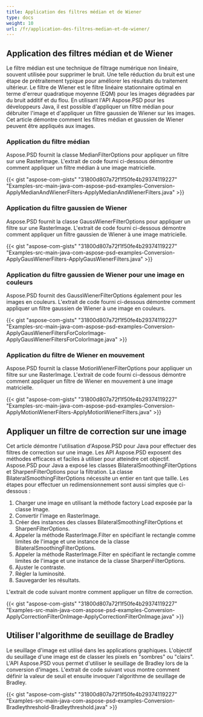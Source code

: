 ```yaml
---
title: Application des filtres médian et de Wiener
type: docs
weight: 10
url: /fr/application-des-filtres-median-et-de-wiener/
---
```


## **Application des filtres médian et de Wiener**
Le filtre médian est une technique de filtrage numérique non linéaire, souvent utilisée pour supprimer le bruit. Une telle réduction du bruit est une étape de prétraitement typique pour améliorer les résultats du traitement ultérieur. Le filtre de Wiener est le filtre linéaire stationnaire optimal en terme d'erreur quadratique moyenne (EQM) pour les images dégradées par du bruit additif et du flou. En utilisant l'API Aspose.PSD pour les développeurs Java, il est possible d'appliquer un filtre médian pour débruiter l'image et d'appliquer un filtre gaussien de Wiener sur les images. Cet article démontre comment les filtres médian et gaussien de Wiener peuvent être appliqués aux images.
### **Application du filtre médian**
Aspose.PSD fournit la classe MedianFilterOptions pour appliquer un filtre sur une RasterImage. L'extrait de code fourni ci-dessous démontre comment appliquer un filtre médian à une image matricielle.


{{< gist "aspose-com-gists" "31800d807a72f1f50fe4b29374119227" "Examples-src-main-java-com-aspose-psd-examples-Conversion-ApplyMedianAndWienerFilters-ApplyMedianAndWienerFilters.java" >}}
### **Application du filtre gaussien de Wiener**
Aspose.PSD fournit la classe GaussWienerFilterOptions pour appliquer un filtre sur une RasterImage. L'extrait de code fourni ci-dessous démontre comment appliquer un filtre gaussien de Wiener à une image matricielle.

{{< gist "aspose-com-gists" "31800d807a72f1f50fe4b29374119227" "Examples-src-main-java-com-aspose-psd-examples-Conversion-ApplyGausWienerFilters-ApplyGausWienerFilters.java" >}}
### **Application du filtre gaussien de Wiener pour une image en couleurs**
Aspose.PSD fournit des GaussWienerFilterOptions également pour les images en couleurs. L'extrait de code fourni ci-dessous démontre comment appliquer un filtre gaussien de Wiener à une image en couleurs.


{{< gist "aspose-com-gists" "31800d807a72f1f50fe4b29374119227" "Examples-src-main-java-com-aspose-psd-examples-Conversion-ApplyGausWienerFiltersForColorImage-ApplyGausWienerFiltersForColorImage.java" >}}
### **Application du filtre de Wiener en mouvement**
Aspose.PSD fournit la classe MotionWienerFilterOptions pour appliquer un filtre sur une RasterImage. L'extrait de code fourni ci-dessous démontre comment appliquer un filtre de Wiener en mouvement à une image matricielle.


{{< gist "aspose-com-gists" "31800d807a72f1f50fe4b29374119227" "Examples-src-main-java-com-aspose-psd-examples-Conversion-ApplyMotionWienerFilters-ApplyMotionWienerFilters.java" >}}
## **Appliquer un filtre de correction sur une image**
Cet article démontre l'utilisation d'Aspose.PSD pour Java pour effectuer des filtres de correction sur une image. Les API Aspose.PSD exposent des méthodes efficaces et faciles à utiliser pour atteindre cet objectif. Aspose.PSD pour Java a exposé les classes BilateralSmoothingFilterOptions et SharpenFilterOptions pour la filtration. La classe BilateralSmoothingFilterOptions nécessite un entier en tant que taille. Les étapes pour effectuer un redimensionnement sont aussi simples que ci-dessous :
1. Charger une image en utilisant la méthode factory Load exposée par la classe Image.
1. Convertir l'image en RasterImage.
1. Créer des instances des classes BilateralSmoothingFilterOptions et SharpenFilterOptions.
1. Appeler la méthode RasterImage.Filter en spécifiant le rectangle comme limites de l'image et une instance de la classe BilateralSmoothingFilterOptions.
1. Appeler la méthode RasterImage.Filter en spécifiant le rectangle comme limites de l'image et une instance de la classe SharpenFilterOptions.
1. Ajuster le contraste.
1. Régler la luminosité.
1. Sauvegarder les résultats.

L'extrait de code suivant montre comment appliquer un filtre de correction.

{{< gist "aspose-com-gists" "31800d807a72f1f50fe4b29374119227" "Examples-src-main-java-com-aspose-psd-examples-Conversion-ApplyCorrectionFilterOnImage-ApplyCorrectionFilterOnImage.java" >}}
## **Utiliser l'algorithme de seuillage de Bradley**
Le seuillage d'image est utilisé dans les applications graphiques. L'objectif du seuillage d'une image est de classer les pixels en "sombres" ou "clairs". L'API Aspose.PSD vous permet d'utiliser le seuillage de Bradley lors de la conversion d'images. L'extrait de code suivant vous montre comment définir la valeur de seuil et ensuite invoquer l'algorithme de seuillage de Bradley.

{{< gist "aspose-com-gists" "31800d807a72f1f50fe4b29374119227" "Examples-src-main-java-com-aspose-psd-examples-Conversion-Bradleythreshold-Bradleythreshold.java" >}}
